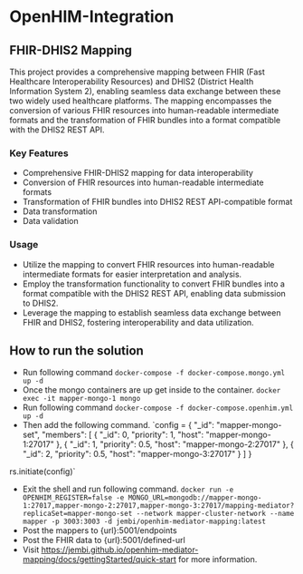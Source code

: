 # OpenHIM-Integration

## FHIR-DHIS2 Mapping
This project provides a comprehensive mapping between FHIR (Fast Healthcare Interoperability Resources) and DHIS2 (District Health Information System 2), enabling seamless data exchange between these two widely used healthcare platforms. The mapping encompasses the conversion of various FHIR resources into human-readable intermediate formats and the transformation of FHIR bundles into a format compatible with the DHIS2 REST API.

### Key Features
* Comprehensive FHIR-DHIS2 mapping for data interoperability
* Conversion of FHIR resources into human-readable intermediate formats
* Transformation of FHIR bundles into DHIS2 REST API-compatible format
* Data transformation 
* Data validation

### Usage
* Utilize the mapping to convert FHIR resources into human-readable intermediate formats for easier interpretation and analysis.
* Employ the transformation functionality to convert FHIR bundles into a format compatible with the DHIS2 REST API, enabling data submission to DHIS2.
* Leverage the mapping to establish seamless data exchange between FHIR and DHIS2, fostering interoperability and data utilization.

## How to run the solution
* Run following command
`docker-compose -f docker-compose.mongo.yml up -d`
* Once the mongo containers are up get inside to the container.
`docker exec -it mapper-mongo-1 mongo`
* Run following command
`docker-compose -f docker-compose.openhim.yml up -d`
* Then add the following command.
`config = {
  "_id": "mapper-mongo-set",
  "members": [
    {
      "_id": 0,
      "priority": 1,
      "host": "mapper-mongo-1:27017"
    },
    {
      "_id": 1,
      "priority": 0.5,
      "host": "mapper-mongo-2:27017"
    },
    {
      "_id": 2,
      "priority": 0.5,
      "host": "mapper-mongo-3:27017"
    }
  ]
}

rs.initiate(config)`
* Exit the shell and run following command.
`docker run -e OPENHIM_REGISTER=false -e MONGO_URL=mongodb://mapper-mongo-1:27017,mapper-mongo-2:27017,mapper-mongo-3:27017/mapping-mediator?replicaSet=mapper-mongo-set --network mapper-cluster-network --name mapper -p 3003:3003 -d jembi/openhim-mediator-mapping:latest`
* Post the mappers to {url}:5001/endpoints
* Post the FHIR data to {url}:5001/defined-url
* Visit https://jembi.github.io/openhim-mediator-mapping/docs/gettingStarted/quick-start for more information.